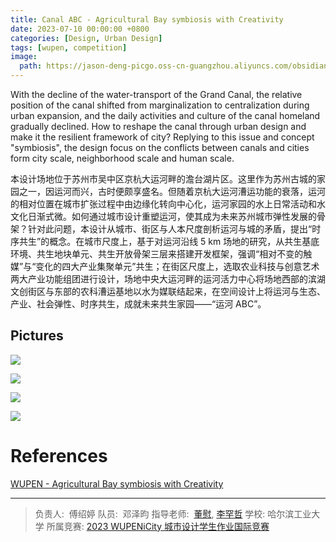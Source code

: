 ```yaml
---
title: Canal ABC - Agricultural Bay symbiosis with Creativity
date: 2023-07-10 00:00:00 +0800
categories: [Design, Urban Design]
tags: [wupen, competition] 
image:
  path: https://jason-deng-picgo.oss-cn-guangzhou.aliyuncs.com/obsidian/202404071743228.png
---
```


With the decline of the water-transport of the Grand Canal, the relative position of the canal shifted from marginalization to centralization during urban expansion, and the daily activities and culture of the canal homeland gradually declined. How to reshape the canal through urban design and make it the resilient framework of city? Replying to this issue and concept "symbiosis", the design focus on the conflicts between canals and cities form city scale, neighborhood scale and human scale.

本设计场地位于苏州市吴中区京杭大运河畔的澹台湖片区。这里作为苏州古城的家园之一，因运河而兴，古时便颇享盛名。但随着京杭大运河漕运功能的衰落，运河的相对位置在城市扩张过程中由边缘化转向中心化，运河家园的水上日常活动和水文化日渐式微。如何通过城市设计重塑运河，使其成为未来苏州城市弹性发展的骨架？针对此问题，本设计从城市、街区与人本尺度剖析运河与城的矛盾，提出“时序共生”的概念。在城市尺度上，基于对运河沿线 5 km 场地的研究，从共生基底环境、共生地块单元、共生开放骨架三层来搭建开发框架，强调“相对不变的触媒”与“变化的四大产业集聚单元”共生；在街区尺度上，选取农业科技与创意艺术两大产业功能组团进行设计，场地中央大运河畔的运河活力中心将场地西部的滨湖文创街区与东部的农科漕运基地以水为媒联结起来，在空间设计上将运河与生态、产业、社会弹性、时序共生，成就未来共生家园——“运河 ABC”。

## Pictures

![](http://wupen-image.oss-cn-shanghai.aliyuncs.com/2021_tzh_competition/1e9b8930-1ece-11ee-868f-6b4c733e7ed8.jpeg)

![](http://wupen-image.oss-cn-shanghai.aliyuncs.com/2021_tzh_competition/21289cb0-1ece-11ee-868f-6b4c733e7ed8.jpeg)

![](http://wupen-image.oss-cn-shanghai.aliyuncs.com/2021_tzh_competition/2386ff10-1ece-11ee-868f-6b4c733e7ed8.jpeg)

![](http://wupen-image.oss-cn-shanghai.aliyuncs.com/2021_tzh_competition/25e401e0-1ece-11ee-868f-6b4c733e7ed8.jpeg)

# References

[WUPEN - Agricultural Bay symbiosis with Creativity](http://www.wupen.org/competitions/66?type=work&entry=13281)

---

> 负责人:  傅绍婷
> 队员:  邓泽昀
> 指导老师:  [董慰](https://homepage.hit.edu.cn/dongwei?lang=zh), [李罕哲](https://arch.hit.edu.cn/2015/0526/c11963a232564/page.htm)
> 学校: 哈尔滨工业大学
> 所属竞赛: [2023 WUPENiCity 城市设计学生作业国际竞赛](http://www.wupen.org/competitions/66)
